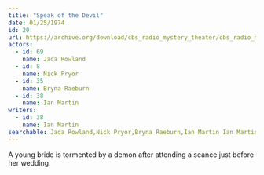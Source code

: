 ```yaml
---
title: "Speak of the Devil"
date: 01/25/1974
id: 20
url: https://archive.org/download/cbs_radio_mystery_theater/cbs_radio_mystery_theater-0001-0050.zip/cbs_radio_mystery_theater-0001-0050%2Fcbsrmt_0020_speak_of_the_devil.mp3
actors:  
  - id: 69
    name: Jada Rowland  
  - id: 8
    name: Nick Pryor  
  - id: 35
    name: Bryna Raeburn  
  - id: 38
    name: Ian Martin
writers:  
  - id: 38
    name: Ian Martin
searchable: Jada Rowland,Nick Pryor,Bryna Raeburn,Ian Martin Ian Martin
---
```

A young bride is tormented by a demon after attending a seance just before her wedding.